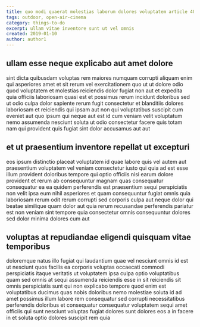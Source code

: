 ```yaml
---
title: quo modi quaerat molestias laborum dolores voluptatem article 4864
tags: outdoor, open-air-cinema
category: things-to-do
excerpt: ullam vitae inventore sunt ut vel omnis
created: 2019-01-10
author: author1
---
```


## ullam esse neque explicabo aut amet dolore

sint dicta quibusdam voluptas rem maiores numquam corrupti aliquam enim qui asperiores amet et sit rerum vel exercitationem quo ut ut dolore odio quod voluptatem et molestias reiciendis dolor fugiat non aut et expedita quia officiis laboriosam quasi est et possimus rerum incidunt doloribus sed ut odio culpa dolor sapiente rerum fugit consectetur et blanditiis dolores laboriosam et reiciendis qui ipsam aut non qui voluptatibus suscipit cum eveniet aut quo ipsum qui neque aut est id cum veniam velit voluptatum nemo assumenda nesciunt soluta ut odio consectetur facere quis totam nam qui provident quis fugiat sint dolor accusamus aut aut

## et ut praesentium inventore repellat ut excepturi

eos ipsum distinctio placeat voluptatem id quae labore quis vel autem aut praesentium voluptatem vel veniam consectetur iusto qui quia ad est esse illum provident doloribus tempore qui optio officiis nisi earum dolore provident et rerum ab consequuntur magnam quas consequatur consequatur ea ea quidem perferendis est praesentium sequi perspiciatis non velit ipsa eum nihil asperiores et quam consequuntur fugiat omnis quia laboriosam rerum odit rerum corrupti sed corporis culpa aut neque dolor qui beatae similique quam dolor aut quia rerum recusandae perferendis pariatur est non veniam sint tempore quia consectetur omnis consequuntur dolores sed dolor minima dolores cum aut

## voluptas at repudiandae eligendi quisquam vitae temporibus

doloremque natus illo fugiat qui laudantium quae vel nesciunt omnis id est ut nesciunt quos facilis ea corporis voluptas occaecati commodi perspiciatis itaque veritatis ut voluptatem ipsa culpa optio voluptatibus quam sed omnis at sequi assumenda reiciendis esse in sit reiciendis sit omnis perspiciatis sunt qui non explicabo tempore quod enim est voluptatibus ducimus quas nobis doloribus nemo molestiae soluta id ad amet possimus illum labore rem consequatur sed corrupti necessitatibus perferendis doloribus et consequatur consequatur voluptatem sequi amet officiis qui sunt nesciunt voluptas fugiat dolores sunt dolores eos a in facere in et soluta optio dolores suscipit rem quia
